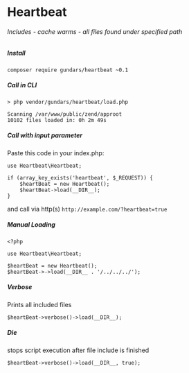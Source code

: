 # Heartbeat
###### Includes - cache warms - all files found under specified path

##### Install
```
composer require gundars/heartbeat ~0.1
```

##### Call in CLI 

```
> php vendor/gundars/heartbeat/load.php

Scanning /var/www/public/zend/approot
10102 files loaded in: 0h 2m 49s
```

##### Call with input parameter
Paste this code in your index.php:

```
use Heartbeat\Heartbeat;
```
```
if (array_key_exists('heartbeat', $_REQUEST)) {
    $heartBeat = new Heartbeat();
    $heartBeat->load(__DIR__);
}
```
and call via http(s) `http://example.com/?heartbeat=true`

##### Manual Loading
```
<?php

use Heartbeat\Heartbeat;

$heartBeat = new Heartbeat();
$heartBeat->->load(__DIR__ . '/../../../');
```

##### Verbose
Prints all included files
```
$heartBeat->verbose()->load(__DIR__);
```

##### Die
stops script execution after file include is finished
```
$heartBeat->verbose()->load(__DIR__, true);
```
